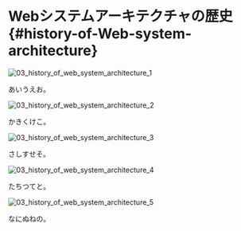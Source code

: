 # Webシステムアーキテクチャの歴史 {#history-of-Web-system-architecture}

![03_history_of_web_system_architecture_1](../assets/images/drawio/03_history_of_web_system_architecture_1.png)

あいうえお。

![03_history_of_web_system_architecture_2](../assets/images/drawio/03_history_of_web_system_architecture_2.png)

かきくけこ。

![03_history_of_web_system_architecture_3](../assets/images/drawio/03_history_of_web_system_architecture_3.png)

さしすせそ。

![03_history_of_web_system_architecture_4](../assets/images/drawio/03_history_of_web_system_architecture_4.png)

たちつてと。

![03_history_of_web_system_architecture_5](../assets/images/drawio/03_history_of_web_system_architecture_5.png)

なにぬねの。